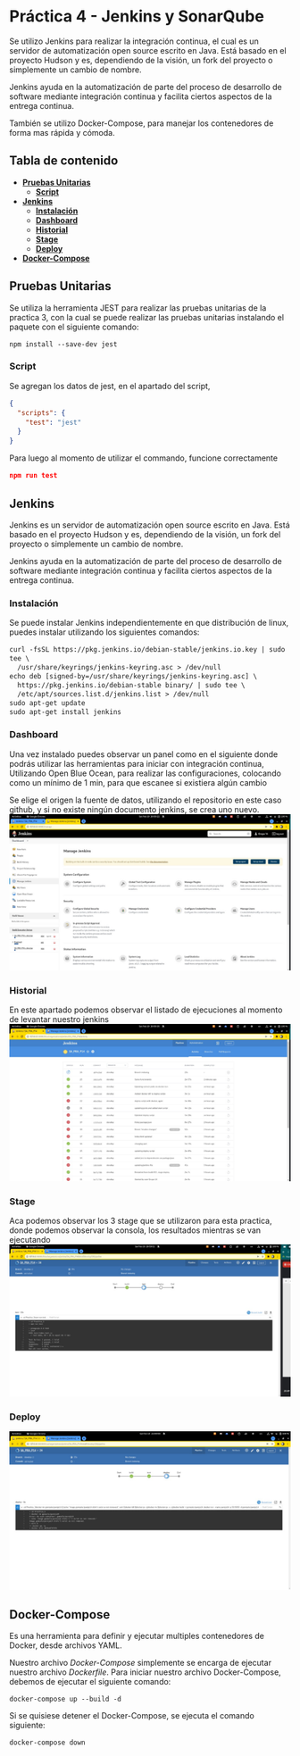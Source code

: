 # **Práctica 4 - Jenkins y SonarQube** <!-- omit in toc -->

Se utilizo Jenkins para realizar la integración continua, el cual es un servidor de automatización open source escrito en Java. Está basado en el proyecto Hudson y es, dependiendo de la visión, un fork del proyecto o simplemente un cambio de nombre.

Jenkins ayuda en la automatización de parte del proceso de desarrollo de software mediante integración continua y facilita ciertos aspectos de la entrega continua.

También se utilizo Docker-Compose, para manejar los contenedores de forma mas rápida y cómoda.

## **Tabla de contenido** <!-- omit in toc -->

- [**Pruebas Unitarias**](#pruebas-unitarias)
  - [**Script**](#script)
- [**Jenkins**](#jenkins)
  - [**Instalación**](#instalación)
  - [**Dashboard**](#dashboard)
  - [**Historial**](#historial)
  - [**Stage**](#stage)
  - [**Deploy**](#deploy)
- [**Docker-Compose**](#docker-compose)


## **Pruebas Unitarias**
Se utiliza la herramienta JEST para realizar las pruebas unitarias de la practica 3, con la cual se puede realizar las pruebas unitarias instalando el paquete con el siguiente comando:

```
npm install --save-dev jest
```
### **Script**
Se agregan  los datos de jest, en el apartado del script, 
```json
{
  "scripts": {
    "test": "jest"
  }
}
```
Para luego al momento de utilizar el commando, funcione correctamente
```json
npm run test
```

## **Jenkins**
Jenkins es un servidor de automatización open source escrito en Java. Está basado en el proyecto Hudson y es, dependiendo de la visión, un fork del proyecto o simplemente un cambio de nombre.

Jenkins ayuda en la automatización de parte del proceso de desarrollo de software mediante integración continua y facilita ciertos aspectos de la entrega continua. 

### **Instalación**
Se puede instalar Jenkins independientemente en que distribución de linux, puedes instalar utilizando los siguientes  comandos:

```
curl -fsSL https://pkg.jenkins.io/debian-stable/jenkins.io.key | sudo tee \
  /usr/share/keyrings/jenkins-keyring.asc > /dev/null
echo deb [signed-by=/usr/share/keyrings/jenkins-keyring.asc] \
  https://pkg.jenkins.io/debian-stable binary/ | sudo tee \
  /etc/apt/sources.list.d/jenkins.list > /dev/null
sudo apt-get update
sudo apt-get install jenkins
```

### **Dashboard**
Una vez instalado puedes observar un panel como en el siguiente donde podrás utilizar las herramientas para iniciar con integración continua, Utilizando Open Blue Ocean, para realizar las configuraciones, colocando como un mínimo de 1 min, para que escanee si existiera algún cambio

Se elige el origen la fuente de datos, utilizando el repositorio en este caso github, y si no existe ningún documento jenkins, se crea uno nuevo.
!["Dashboard](/Practica_4/img/dashboard.jpg "Dashboard")

### **Historial**
En este apartado podemos observar el listado de ejecuciones al momento de levantar nuestro jenkins
!["Historial](/Practica_4/img/historial.jpg "Historial")

### **Stage**
Aca podemos observar los 3 stage que se utilizaron para esta practica, donde podemos observar la consola, los resultados mientras se van ejecutando
!["Stage](/Practica_4/img/stage_deploy.jpg "Stage")

### **Deploy**

!["Deploy](/Practica_4/img/deploy.jpg "Deploy")

## **Docker-Compose** 

Es una herramienta para definir y ejecutar multiples contenedores de Docker, desde archivos YAML.

Nuestro archivo *Docker-Compose* simplemente se encarga de ejecutar nuestro archivo *Dockerfile*.
Para iniciar nuestro archivo Docker-Compose, debemos de ejecutar el siguiente comando:

```
docker-compose up --build -d
```

Si se quisiese detener el Docker-Compose, se ejecuta el comando siguiente:

```
docker-compose down
```